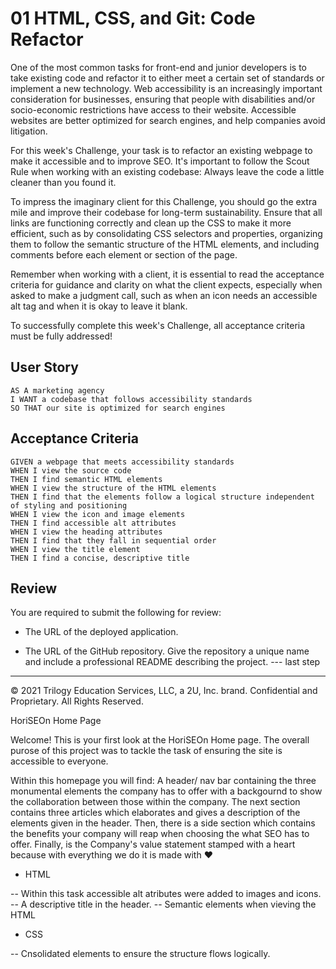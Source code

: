 # 01 HTML, CSS, and Git: Code Refactor

One of the most common tasks for front-end and junior developers is to take existing code and refactor it to either meet a certain set of standards or implement a new technology. Web accessibility is an increasingly important consideration for businesses, ensuring that people with disabilities and/or socio-economic restrictions have access to their website. Accessible websites are better optimized for search engines, and help companies avoid litigation.

For this week's Challenge, your task is to refactor an existing webpage to make it accessible and to improve SEO. It's important to follow the Scout Rule when working with an existing codebase: Always leave the code a little cleaner than you found it.

To impress the imaginary client for this Challenge, you should go the extra mile and improve their codebase for long-term sustainability. Ensure that all links are functioning correctly and clean up the CSS to make it more efficient, such as by consolidating CSS selectors and properties, organizing them to follow the semantic structure of the HTML elements, and including comments before each element or section of the page.

Remember when working with a client, it is essential to read the acceptance criteria for guidance and clarity on what the client expects, especially when asked to make a judgment call, such as when an icon needs an accessible alt tag and when it is okay to leave it blank.

To successfully complete this week's Challenge, all acceptance criteria must be fully addressed!

## User Story

```
AS A marketing agency
I WANT a codebase that follows accessibility standards
SO THAT our site is optimized for search engines
```

## Acceptance Criteria

```
GIVEN a webpage that meets accessibility standards
WHEN I view the source code
THEN I find semantic HTML elements
WHEN I view the structure of the HTML elements
THEN I find that the elements follow a logical structure independent of styling and positioning
WHEN I view the icon and image elements
THEN I find accessible alt attributes
WHEN I view the heading attributes
THEN I find that they fall in sequential order
WHEN I view the title element
THEN I find a concise, descriptive title
```

## Review

You are required to submit the following for review:

- The URL of the deployed application.

- The URL of the GitHub repository. Give the repository a unique name and include a professional README describing the project. --- last step

---

© 2021 Trilogy Education Services, LLC, a 2U, Inc. brand. Confidential and Proprietary. All Rights Reserved.

HoriSEOn Home Page

Welcome! This is your first look at the HoriSEOn Home page. The overall purose of this project was to tackle the task of ensuring the site is accessible to everyone.

Within this homepage you will find: A header/ nav bar containing the three monumental elements the company has to offer with a backgournd to show the collaboration between those within the company. The next section contains three articles which elaborates and gives a description of the elements given in the header. Then, there is a side section which contains the benefits your company will reap when choosing the what SEO has to offer. Finally, is the Company's value statement stamped with a heart because with everything we do it is made with ❤️️

- HTML

-- Within this task accessible alt atributes were added to images and icons.
-- A descriptive title in the header.
-- Semantic elements when vieving the HTML

- CSS

-- Cnsolidated elements to ensure the structure flows logically.
